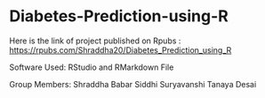 # Diabetes-Prediction-using-R

Here is the link of project published on Rpubs : https://rpubs.com/Shraddha20/Diabetes_Prediction_using_R

Software Used: RStudio and RMarkdown File

Group Members: 
Shraddha Babar 
Siddhi Suryavanshi 
Tanaya Desai
